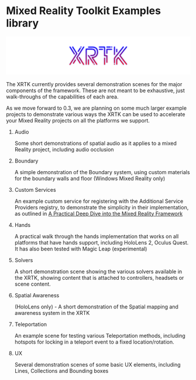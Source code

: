 # Mixed Reality Toolkit Examples library

![The Mixed Reality Toolkit](../../images/Branding/XRTK_Logo_1200x250.png)

The XRTK currently provides several demonstration scenes for the major components of the framework. These are not meant to be exhaustive, just walk-throughs of the capabilities of each area.

As we move forward to 0.3, we are planning on some much larger example projects to demonstrate various ways the XRTK can be used to accelerate your Mixed Reality projects on all the platforms we support.

1. Audio

    Some short demonstrations of spatial audio as it applies to a mixed Reality project, including audio occlusion
2. Boundary

    A simple demonstration of the Boundary system, using custom materials for the boundary walls and floor (Windows Mixed Reality only)
3. Custom Services

    An example custom service for registering with the Additional Service Providers registry, to demonstrate the simplicity in their implementation, as outlined in [A Practical Deep Dive into the Mixed Reality Framework](https://stephen-hodgson.medium.com/a-practical-deep-dive-into-the-mixed-reality-framework-a26401edb2aa)
5. Hands

    A practical walk through the hands implementation that works on all platforms that have hands support, including HoloLens 2, Oculus Quest. It has also been tested with Magic Leap (experimental)
6. Solvers

    A short demonstration scene showing the various solvers available in the XRTK, showing content that is attached to controllers, headsets or scene content.
7. Spatial Awareness

    (HoloLens only) - A short demonstration of the Spatial mapping and awareness system in the XRTK
8. Teleportation

    An example scene for testing various Teleportation methods, including hotspots for locking in a teleport event to a fixed location/rotation.
9. UX

    Several demonstration scenes of some basic UX elements, including Lines, Collections and Bounding boxes